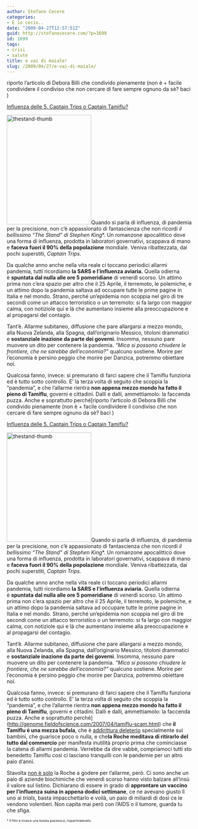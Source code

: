 ```yaml
---
author: Stefano Cecere
categories:
- E io cecio..
date: "2009-04-27T12:57:51Z"
guid: http://stefanocecere.com/?p=1699
id: 1699
tags:
- crisi
- salute
title: e vai di maiale!
slug: /2009/04/27/e-vai-di-maiale/
---
```


riporto l&#8217;articolo di Debora Billi che condivido pienamente (non è + facile condividere il condiviso che non cercare di fare sempre ognuno da sè? baci )

<a rel="bookmark" href="http://crisis.blogosfere.it/2009/04/influenza-delle-5-captain-trips-o-captain-tamiflu.html">Influenza delle 5. Captain Trips o Captain Tamiflu?</a>

<img class="alignleft size-full wp-image-1700" title="thestand-thumb" src="http://stefanocecere.com/wp-content/uploads/sites/3/2009/04/thestand-thumb.jpg" alt="thestand-thumb" width="230" height="298" />Quando si parla di influenza, di pandemia per la precisione, non c&#8217;è appassionato di fantascienza che non ricordi **il bellissimo* _&#8220;The Stand&#8221;_ di Stephen King**. Un romanzone apocalittico dove una forma di influenza, prodotta in laboratori governativi, scappava di mano e **faceva fuori il 90% della popolazione** mondiale. Veniva ribattezzata, dai pochi superstiti, _Captain Trips._

Da qualche anno anche nella vita reale ci toccano periodici allarmi pandemia, tutti ricordiamo **la SARS e l&#8217;influenza aviaria.** Quella odierna è **spuntata dal nulla alle ore 5 pomeridiane** di venerdì scorso. Un attimo prima non c&#8217;era spazio per altro che il 25 Aprile, il terremoto, le polemiche, e un attimo dopo la pandemia saltava ad occupare tutte le prime pagine in Italia e nel mondo. Strano, perché un&#8217;epidemia non scoppia nel giro di tre secondi come un attacco terroristico o un terremoto: si fa largo con maggior calma, con notiziole qui e là che aumentano insieme alla preoccupazione e al propagarsi del contagio.

Tant&#8217;è. Allarme subitaneo, diffusione che pare allargarsi a mezzo mondo, alla Nuova Zelanda, alla Spagna, dall&#8217;originario Messico, titoloni drammatici e **sostanziale inazione da parte dei governi**. Insomma, nessuno pare muovere un dito per contenere la pandemia. _&#8220;Mica si possono chiudere le frontiere, che ne sarebbe dell&#8217;economia?&#8221;_ qualcuno sostiene. Morire per l&#8217;economia è persino peggio che morire per Danzica, potremmo obiettare noi.

Qualcosa fanno, invece: si premurano di farci sapere che il Tamiflu funziona ed è tutto sotto controllo. E&#8217; la terza volta di seguito che scoppia la &#8220;pandemia&#8221;, e che l&#8217;allarme rientra **non appena mezzo mondo ha fatto il pieno di Tamiflu**, governi e cittadini. Dalli e dalli, ammettiamolo: la faccenda puzza. Anche e soprattutto perché[riporto l&#8217;articolo di Debora Billi che condivido pienamente (non è + facile condividere il condiviso che non cercare di fare sempre ognuno da sè? baci )

<a rel="bookmark" href="http://crisis.blogosfere.it/2009/04/influenza-delle-5-captain-trips-o-captain-tamiflu.html">Influenza delle 5. Captain Trips o Captain Tamiflu?</a>

<img class="alignleft size-full wp-image-1700" title="thestand-thumb" src="http://stefanocecere.com/wp-content/uploads/sites/3/2009/04/thestand-thumb.jpg" alt="thestand-thumb" width="230" height="298" />Quando si parla di influenza, di pandemia per la precisione, non c&#8217;è appassionato di fantascienza che non ricordi **il bellissimo* _&#8220;The Stand&#8221;_ di Stephen King**. Un romanzone apocalittico dove una forma di influenza, prodotta in laboratori governativi, scappava di mano e **faceva fuori il 90% della popolazione** mondiale. Veniva ribattezzata, dai pochi superstiti, _Captain Trips._

Da qualche anno anche nella vita reale ci toccano periodici allarmi pandemia, tutti ricordiamo **la SARS e l&#8217;influenza aviaria.** Quella odierna è **spuntata dal nulla alle ore 5 pomeridiane** di venerdì scorso. Un attimo prima non c&#8217;era spazio per altro che il 25 Aprile, il terremoto, le polemiche, e un attimo dopo la pandemia saltava ad occupare tutte le prime pagine in Italia e nel mondo. Strano, perché un&#8217;epidemia non scoppia nel giro di tre secondi come un attacco terroristico o un terremoto: si fa largo con maggior calma, con notiziole qui e là che aumentano insieme alla preoccupazione e al propagarsi del contagio.

Tant&#8217;è. Allarme subitaneo, diffusione che pare allargarsi a mezzo mondo, alla Nuova Zelanda, alla Spagna, dall&#8217;originario Messico, titoloni drammatici e **sostanziale inazione da parte dei governi**. Insomma, nessuno pare muovere un dito per contenere la pandemia. _&#8220;Mica si possono chiudere le frontiere, che ne sarebbe dell&#8217;economia?&#8221;_ qualcuno sostiene. Morire per l&#8217;economia è persino peggio che morire per Danzica, potremmo obiettare noi.

Qualcosa fanno, invece: si premurano di farci sapere che il Tamiflu funziona ed è tutto sotto controllo. E&#8217; la terza volta di seguito che scoppia la &#8220;pandemia&#8221;, e che l&#8217;allarme rientra **non appena mezzo mondo ha fatto il pieno di Tamiflu**, governi e cittadini. Dalli e dalli, ammettiamolo: la faccenda puzza. Anche e soprattutto perché](http://genome.fieldofscience.com/2007/04/tamiflu-scam.html) che **il Tamiflu è una mezza bufala**, che è [addirittura deleterio](http://sciencedaily.healthology.com/infectious-diseases/article3955.htm) specialmente sui bambini, che guarisce poco o nulla, e che**la Roche meditava di ritirarlo del tutto dal commercio** per manifesta inutilità proprio prima che cominciasse la catena di allarmi pandemia. Verrebbe da dire vabbè, compriamoci tutti sto benedetto Tamiflu così ci lasciano tranquilli con le pandemie per un altro paio d&#8217;anni.

Stavolta [non è solo](http://www.reuters.com/article/marketsNews/idUSN2445216420090424?sp=true) la Roche a godere per l&#8217;allarme, però. Ci sono anche un paio di aziende biochimiche che venerdì scorso hanno visto balzare all&#8217;insù il valore sul listino. Dichiarano di essere in grado di **approntare un vaccino per l&#8217;influenza suina in appena dodici settimane**, ce ne avevano giusto lì uno ai _trials_, basta impacchettarlo e voilà, un paio di miliardi di dosi ce le vendono volentieri. Non capita mai però con l&#8217;AIDS o il tumore, guarda tu che sfiga.

<span style="font-size: xx-small">* Il film è invece una boiata pazzesca, risparmiatevelo.</span>